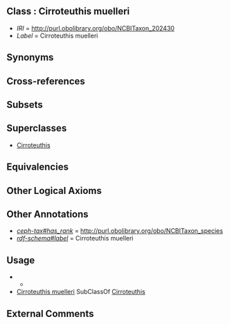 
## Class : Cirroteuthis muelleri

 * *IRI* = http://purl.obolibrary.org/obo/NCBITaxon_202430
 * *Label* = Cirroteuthis muelleri

## Synonyms


## Cross-references


## Subsets


## Superclasses

 * [Cirroteuthis](../../NCBITaxon/29/NCBITaxon_202429.md)

## Equivalencies


## Other Logical Axioms


## Other Annotations

 * *[ceph-tax#has_rank](../../ceph-tax#has/nk/ceph-tax#has_rank.md)* = http://purl.obolibrary.org/obo/NCBITaxon_species
 * *[rdf-schema#label](../../el/rdf-schema#label.md)* = Cirroteuthis muelleri

## Usage

 * -
 * [Cirroteuthis muelleri](../../NCBITaxon/30/NCBITaxon_202430.md) SubClassOf [Cirroteuthis](../../NCBITaxon/29/NCBITaxon_202429.md)

## External Comments

